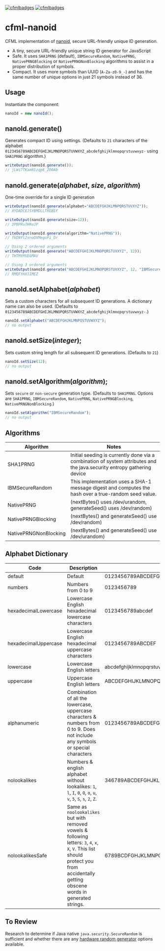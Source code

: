  [![cfmlbadges](https://cfmlbadges.monkehworks.com/images/badges/compatibility-coldfusion-2016.svg)](https://cfmlbadges.monkehworks.com) [![cfmlbadges](https://cfmlbadges.monkehworks.com/images/badges/modernize-or-die.svg)](https://cfmlbadges.monkehworks.com)

# cfml-nanoid
CFML implementation of [nanoid](https://github.com/ai/nanoid), secure URL-friendly unique ID generation.

- A tiny, secure URL-friendly unique string ID generator for JavaScript
- Safe. It uses `SHA1PRNG` (default), `IBMSecureRandom`, `NativePRNG`, `NativePRNGBlocking` or `NativePRNGNonBlocking` algorithms to assist in a proper distribution of symbols.
- Compact. It uses more symbols than UUID (`A-Za-z0-9_-`) and has the same number of unique options in just 21 symbols instead of 36.

## Usage

Instantiate the component:

```js
nanoId = new nanoId();
```

## nanoId.generate()

Generates compact ID using settings.  (Defaults to `21` characters of the alphabet `0123456789ABCDEFGHIJKLMNOPQRSTUVWXYZ_abcdefghijklmnopqrstuvwxyz-` using `SHA1PRNG` algorithm.)

```js
writeOutput(nanoId.generate());
// jLWi7TKamN1zqpE_Z00Ab
```

## nanoId.generate(_alphabet_, _size_, _algorithm_)
One-time override for a single ID generation
```js
writeOutput(nanoId.generate(alphabet="ABCDEFGHJKLMNPQRSTUVXYZ"));
// XYDADCEJSYBMDLLTREBEF

writeOutput(nanoId.generate(size=12));
// 2PBPRu7HRoJP

writeOutput(nanoId.generate(algorithm="NativePRNG"));
// fkDNYl2snoOXMegoFi_Dr

// Using 2 ordered arguments
writeOutput(nanoId.generate("ABCDEFGHIJKLMNOPQRSTUVXYZ", 12));
// THTMYMVEGMAV

// Using 3 ordered arguments
writeOutput(nanoId.generate("ABCDEFGHIJKLMNOPQRSTUVXYZ", 12, "IBMSecureRandom"));
// RMQFYHVJIMEZ

```

## nanoId.setAlphabet(_alphabet_)

Sets a custom characters for all subsequent ID generations. A dictionary name can also be used. (Defaults to `0123456789ABCDEFGHIJKLMNOPQRSTUVWXYZ_abcdefghijklmnopqrstuvwxyz-`.)
```js
nanoId.setAlphabet("ABCDEFGHJKLMNPQSTUVWXYZ");
// no output
```

## nanoId.setSize(_integer_);

Sets custom string length for all subsequent ID generations. (Defaults to `21`)
```js
nanoId.setSize(12);
// no output
```

## nanoId.setAlgorithm(_algorithm_);

Sets `secure` or `non-secure` generation type.  (Defaults to `SHA1PRNG`. Options are `SHA1PRNG`, `IBMSecureRandom`, `NativePRNG`, `NativePRNGBlocking`, `NativePRNGNonBlocking`.)
```js
nanoId.setAlgorithm("IBMSecureRandom");
// no output
```

## Algorithms

Algorithm | Notes
--- | ---
SHA1PRNG | Initial seeding is currently done via a combination of system attributes and the java.security entropy gathering device
IBMSecureRandom | This implementation uses a SHA-1 message digest and computes the hash over a true-random seed value.
NativePRNG | (nextBytes() uses /dev/urandom, generateSeed() uses /dev/random)
NativePRNGBlocking | (nextBytes() and generateSeed() use /dev/random)
NativePRNGNonBlocking | (nextBytes() and generateSeed() use /dev/urandom)


## Alphabet Dictionary

Code | Description | Characters
--- | --- | ---
default | Default | 0123456789ABCDEFGHIJKLMNOPQRSTUVWXYZ_abcdefghijklmnopqrstuvwxyz-
numbers | Numbers from 0 to 9 | 0123456789
hexadecimalLowercase | Lowercase English hexadecimal lowercase characters | 0123456789abcdef
hexadecimalUppercase | Lowercase English hexadecimal uppercase characters | 0123456789ABCDEF
lowercase | Lowercase English letters | abcdefghijklmnopqrstuvwxyz
uppercase | Uppercase English letters | ABCDEFGHIJKLMNOPQRSTUVWXYZ
alphanumeric | Combination of all the lowercase, uppercase characters & numbers from 0 to 9. Does not include any symbols or special characters | 0123456789ABCDEFGHIJKLMNOPQRSTUVWXYZabcdefghijklmnopqrstuvwxyz
nolookalikes | Numbers & english alphabet without lookalikes: `1`, `l`, `I`, `0`, `O`, `o`, `u`, `v`, `5`, `S`, `s`, `2`, `Z`. | 346789ABCDEFGHJKLMNPQRTUVWXYabcdefghijkmnpqrtwxyz
nolookalikesSafe | Same as `noolookalikes` but with removed vowels & following letters: `3`, `4`, `x`, `X`, `V`. This list should protect you from accidentally getting obscene words in generated strings. | 6789BCDFGHJKLMNPQRTWbcdfghjkmnpqrtwz

## To Review

Research to determine if Java native `java.security.SecureRandom` is sufficient and whether there are any [hardware random generator](https://github.com/ai/nanoid/issues/311#issuecomment-951434986) options available.
